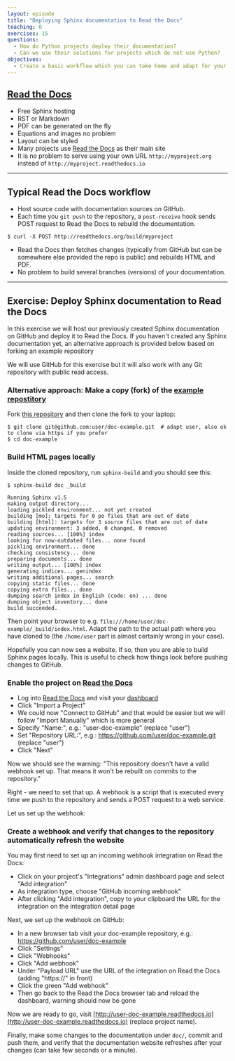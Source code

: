 ```yaml
---
layout: episode
title: "Deploying Sphinx documentation to Read the Docs"
teaching: 0
exercises: 15
questions:
  - How do Python projects deploy their documentation?
  - Can we use their solutions for projects which do not use Python?
objectives:
  - Create a basic workflow which you can take home and adapt for your project.
---
```


## [Read the Docs](https://readthedocs.org)

- Free Sphinx hosting
- RST or Markdown
- PDF can be generated on the fly
- Equations and images no problem
- Layout can be styled
- Many projects use [Read the Docs](https://readthedocs.org) as their main site
- It is no problem to serve using your own URL `http://myproject.org` instead of `http://myproject.readthedocs.io`

---

## Typical Read the Docs workflow

- Host source code with documentation sources on GitHub.
- Each time you `git push` to the repository, a `post-receive` hook sends POST
  request to Read the Docs to rebuild the documentation.

```shell
$ curl -X POST http://readthedocs.org/build/myproject
```

- Read the Docs then fetches changes (typically from GitHub but can be
  somewhere else provided the repo is public) and rebuilds HTML and PDF.
- No problem to build several branches (versions) of your documentation.

---

## Exercise: Deploy Sphinx documentation to Read the Docs

In this exercise we will host our previously 
created Sphinx documentation on GitHub and deploy it to Read the Docs.
If you haven't created any Sphinx documentation yet, 
an alternative approach is provided below based on forking an example repository 

We will use GitHub for this exercise but it will also work with any Git
repository with public read access.

### Alternative approach: Make a copy (fork) of the [example repostitory](https://github.com/coderefinery/doc-example)

Fork [this repository](https://github.com/coderefinery/doc-example) and
then clone the fork to your laptop:

```shell
$ git clone git@github.com:user/doc-example.git  # adapt user, also ok to clone via https if you prefer
$ cd doc-example
```

### Build HTML pages locally

Inside the cloned repository, run `sphinx-build` and you should see this:

```shell
$ sphinx-build doc _build

Running Sphinx v1.5
making output directory...
loading pickled environment... not yet created
building [mo]: targets for 0 po files that are out of date
building [html]: targets for 3 source files that are out of date
updating environment: 3 added, 0 changed, 0 removed
reading sources... [100%] index
looking for now-outdated files... none found
pickling environment... done
checking consistency... done
preparing documents... done
writing output... [100%] index
generating indices... genindex
writing additional pages... search
copying static files... done
copying extra files... done
dumping search index in English (code: en) ... done
dumping object inventory... done
build succeeded.
```

Then point your browser to e.g.
`file:///home/user/doc-example/_build/index.html`. Adapt the path to the actual
path where you have cloned to (the `/home/user` part is almost certainly wrong in your case).

Hopefully you can now see a website. If so, then you are able to build Sphinx pages locally.
This is useful to check how things look before pushing changes to GitHub.


### Enable the project on [Read the Docs](https://readthedocs.org)

- Log into [Read the Docs](https://readthedocs.org) and visit your [dashboard](https://readthedocs.org/dashboard/)
- Click "Import a Project"
- We could now "Connect to GitHub" and that would be easier but we will follow "Import Manually" which is more general
- Specify "Name:", e.g.: "user-doc-example" (replace "user")
- Set "Repository URL:", e.g.: https://github.com/user/doc-example.git (replace "user")
- Click "Next"

Now we should see the warning: "This repository doesn't have a valid webhook
set up. That means it won't be rebuilt on commits to the repository."

Right - we need to set that up. A webhook is a script that is executed every
time we push to the repository and sends a POST request to a web service.

Let us set up the webhook:


### Create a webhook and verify that changes to the repository automatically refresh the website

You may first need to set up an incoming webhook integration on Read the Docs: 

- Click on your project's "Integrations" admin dashboard page and select "Add integration"
- As integration type, choose "GitHub incoming webhook"
- After clicking "Add integration", copy to your clipboard the URL for the integration on the integration detail page
 
Next, we set up the webhook on GitHub:

- In a new browser tab visit your doc-example repository, e.g.: https://github.com/user/doc-example
- Click "Settings"
- Click "Webhooks"
- Click "Add webhook"
- Under "Payload URL" use the URL of the integration on Read the Docs (adding "https://" in front)
- Click the green "Add webhook"
- Then go back to the Read the Docs browser tab and reload the dashboard, warning should now be gone

Now we are ready to go, visit
[http://user-doc-example.readthedocs.io](http://user-doc-example.readthedocs.io)
(replace project name).

Finally, make some changes to the documentation under `doc/`, commit and push
them, and verify that the documentation website refreshes after your changes
(can take few seconds or a minute).
